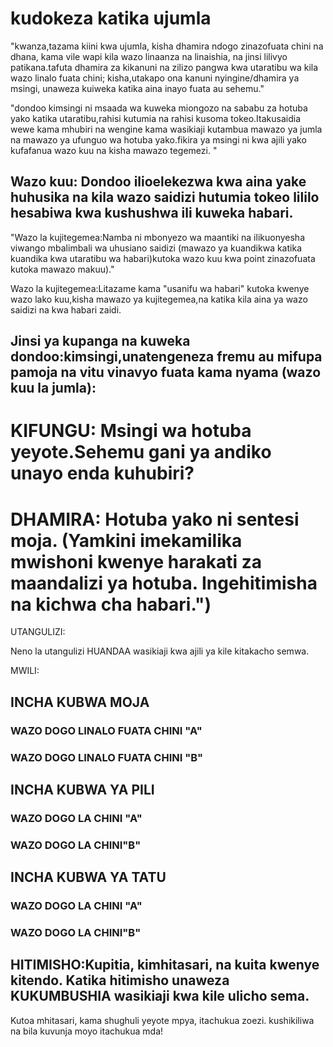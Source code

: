 # kudokeza katika ujumla

\"kwanza,tazama kiini kwa ujumla, kisha dhamira ndogo zinazofuata chini
na dhana, kama vile wapi kila wazo linaanza na linaishia, na jinsi
lilivyo patikana.tafuta dhamira za kikanuni na zilizo pangwa kwa
utaratibu wa kila wazo linalo fuata chini; kisha,utakapo ona kanuni
nyingine/dhamira ya msingi, unaweza kuiweka katika aina inayo fuata au
sehemu.\"

\"dondoo kimsingi ni msaada wa kuweka miongozo na sababu za hotuba yako
katika utaratibu,rahisi kutumia na rahisi kusoma tokeo.Itakusaidia wewe
kama mhubiri na wengine kama wasikiaji kutambua mawazo ya jumla na
mawazo ya ufunguo wa hotuba yako.fikira ya msingi ni kwa ajili yako
kufafanua wazo kuu na kisha mawazo tegemezi. \"

## Wazo kuu: Dondoo ilioelekezwa kwa aina yake huhusika na kila wazo saidizi hutumia tokeo lililo hesabiwa kwa kushushwa ili kuweka habari.

\"Wazo la kujitegemea:Namba ni mbonyezo wa maantiki na ilikuonyesha
viwango mbalimbali wa uhusiano saidizi (mawazo ya kuandikwa katika
kuandika kwa utaratibu wa habari)kutoka wazo kuu kwa point zinazofuata
kutoka mawazo makuu).\"

Wazo la kujitegemea:Litazame kama \"usanifu wa habari\" kutoka kwenye
wazo lako kuu,kisha mawazo ya kujitegemea,na katika kila aina ya wazo
saidizi na kwa habari zaidi.

## Jinsi ya kupanga na kuweka dondoo:kimsingi,unatengeneza fremu au mifupa pamoja na vitu vinavyo fuata kama nyama (wazo kuu la jumla):

# KIFUNGU: Msingi wa hotuba yeyote.Sehemu gani ya andiko unayo enda kuhubiri?

# DHAMIRA: Hotuba yako ni sentesi moja. (Yamkini imekamilika mwishoni kwenye harakati za maandalizi ya hotuba. Ingehitimisha na kichwa cha habari.\")

UTANGULIZI:

Neno la utangulizi HUANDAA wasikiaji kwa ajili ya kile kitakacho semwa.

MWILI:

## INCHA KUBWA MOJA

### WAZO DOGO LINALO FUATA CHINI \"A\"

### WAZO DOGO LINALO FUATA CHINI \"B\"

## INCHA KUBWA YA PILI

### WAZO DOGO LA CHINI \"A\"

### WAZO DOGO LA CHINI\"B\"

## INCHA KUBWA YA TATU

### WAZO DOGO LA CHINI \"A\"

### WAZO DOGO LA CHINI\"B\"

## HITIMISHO:Kupitia, kimhitasari, na kuita kwenye kitendo. Katika hitimisho unaweza KUKUMBUSHIA wasikiaji kwa kile ulicho sema.

Kutoa mhitasari, kama shughuli yeyote mpya, itachukua zoezi. kushikiliwa
na bila kuvunja moyo itachukua mda!
